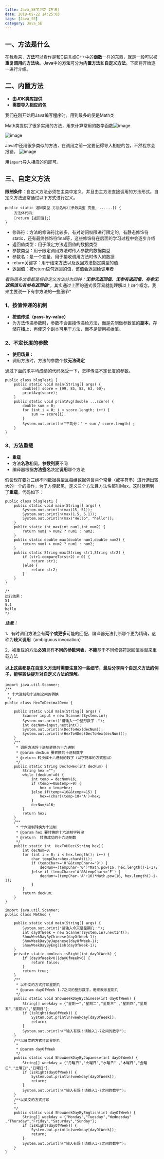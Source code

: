 ```yaml
---
title: Java_SE学习之【方法】
date: 2019-09-22 14:25:03
tags: [Java_SE]
category: Java_SE
---
```

## 一、方法是什么
在我看来，**方法**可以看作是和C语言或C++中的**函数**一样的东西，就是一段可以被**重复调用**的**方法块**。**Java**中的**方法**可分为**内置方法**和**自定义方法**。下面将开始逐一进行介绍。
## 二、内置方法
* **由JDK类库提供**
* **需要导入相应的包**
 
我们在刚开始用Java编写程序时，用到最多的便是Math类

Math类提供了很多实用的方法，用来计算常用的数学函数![image](Jave-SE学习之【方法】/1.png)

![image](Java-SE学习之【方法】/2.png)

Java中还用很多类似的方法，在调用之前一定要记得导入相应的包，不然程序会报错。
![image](Java-SE学习之【方法】/3.png)

用`import`导入相应的包即可。

## 三、自定义方法
**限制条件**：自定义方法必须在主类中定义，并且由主方法直接调用的方法形式。自定义方法通常通过以下方式进行定义。
```
public static 返回类型 方法名称([参数类型 变量, ......]) {
	方法体代码;
	[return [返回值];]
}
```
* 修饰符：方法的修饰符比较多，有对访问权限进行限定的，有静态修饰符static，还有最终修饰符final等，这些修饰符在后面的学习过程中会逐步介绍
* 返回值类型：用于限定方法返回值的数据类型
* 参数类型：用于限定调用方法时传入参数的数据类型
* 参数名：是一个变量，用于接收调用方法时传入的数据
* return关键字：用于结束方法以及返回方法指定类型的值
* 返回值：被return语句返回的值，该值会返回给调用者

*看到很多文章都是将自定义方法分为四种：**无参无返回值**、**无参有返回值**、**有参无返回值**和****有参有返回值****，其实通过上面的通式很容易就能理解以上四个概念，我来主要说一下有参方法的一些细节*

### 1、按值传递的机制
* **按值传递（pass-by-value）**
*   为方法传递参数时，参数不会直接传递给方法，而是先制做参数值的**副本**，存储在**栈**上，再使这个副本可用于方法，而不是使用初始值。


### 2、不定长度的参数
*   **使用场景：**
*   调用方法时，方法的参数个数**无法确定**

通过下面的求平均成绩的代码感受一下，怎样传递不定长度的参数。
```
public class blogTest1 {
	public static void main(String[] args) {
		double[] score = {99, 85, 82, 63, 60};
		printAvg(score);
	}
	public static void printAvg(double ...score) {
		double sum = 0;
		for (int i = 0; i < score.length; i++) {
			sum += score[i];
		}
		System.out.println("平均分：" + sum / score.length) ;
	}
}
```
### 3、方法重载
* **重载**
* 方法**名称**相同，**参数列表**不同
* 编译器根据**方法签名**决定**调用**哪个方法

假设现在要对三组不同数据类型且每组数据包含两个常量（或字符串）进行选出较大的一个的操作，为了方便起见，定义三个方法且方法名都叫Max，这时就用到了**重载**，代码如下：
```
public class blogTest1 {
	public static void main(String[] args) {
		System.out.println(max(15, 51));
		System.out.println(max(1.5, 5.1));
		System.out.println(max("Hello", "hello"));	
	}
	public static int max(int num1,int num2) {
		return num1 > num2 ? num1 : num2;
	}
	public static double max(double num1,double num2) {
		return num1 > num2 ? num1 : num2;
	}
	public static String max(String str1,String str2) {
		if (str1.compareTo(str2) > 0) {
			return str1;
		}else {
			return str2;
		}
	}
}

/* 
运行结果：
51
5.1
hello
*/
```
***注意：***

1、有时调用方法会有**两个或更多**可能的匹配，编译器无法判断哪个更为精确，这称为**歧义调用**（ambiguous invocation）

2、被重载的方法**必须**具有**不同的参数列表**，**不能**基于不同修饰符返回值类型来重载方法


#### 以上这些都是在自定义方法时需要注意的一些细节，最后分享两个自定义方法的例子，能够较快提升对自定义方法的理解。
```
import java.util.Scanner;
/**
 * 十六进制和十进制之间的转换
 */
public class HexToDecimalDemo {

	public static void main(String[] args) {
		Scanner input = new Scanner(System.in);
		System.out.print("请输入一个整形数字：");
		int decNum=input.nextInt();
		System.out.println(DecToHex(decNum));
		System.out.println(HexToHDec(DecToHex(decNum)));
	}
	/**
	 * 调用方法将十进制转换为十六进制
	 * @param decNum 要转换的十进制数字
	 * @return 转换成十六进制的数字（以字符串的方式返回）
	 */
	public static String DecToHex(int decNum) {
		String hex ="";
		while (decNum!=0) {
			int temp = decNum%16;
			if (temp>=0&&temp<=9) {
				hex = temp+hex;
			}else if(temp>=10&&temp<=15) {
				hex=(char)(temp-10+'A')+hex;
			}
			decNum/=16;
		}
		return hex;
	}
	/**
	 * 十六进制转换为十进制
	 * @param hex 要转换的十六进制字符串
	 * @return	转换成功的十六进制数
	 */
	public static int  HexToHDec(String hex){
		int decNum=0;
		for (int i = 0; i < hex.length(); i++) {
			char tempChar=hex.charAt(i);
			if (tempChar>='0'&&tempChar<='9') {
				decNum+=(tempChar-'0')*Math.pow(16, hex.length()-i-1); 
			}else if (tempChar>='A'&&tempChar<='F') {
				decNum+=(tempChar-'A'+10)*Math.pow(16, hex.length()-i-1); 
			}
		}
		return decNum;
	}	
}

```


```
import java.util.Scanner;
public class Method {

	public static void main(String[] args) {
		System.out.print("请输入今天是星期几：");
		int dayOfWeek = new Scanner(System.in).nextInt();
		ShowWeekDayByChinese(dayOfWeek-1);
		ShowWeekDayByJapanese(dayOfWeek-1);
		ShowWeekDayByEnglish(dayOfWeek-1);	
	}
	private static boolean isRight(int dayOfWeek) {
		if (dayOfWeek<0||dayOfWeek>6) {
			return false;
		}
		return true;
	}
	/**
	 * 以中文的方式打印星期几
	 * @param dayOfWeek 1-7之间的整形数字，用来表示星期几
	 */
	public static void ShowWeekDayByChinese(int dayOfWeek) {
		String[] weekday = {"星期一","星期二","星期三" ,"星期四","星期五","星期六","星期日"};
		if (isRight(dayOfWeek)) {
			System.out.println(weekday[dayOfWeek]);
			return;
		}
		System.out.println("输入有误！请输入1-7之间的数字");
	}
	/**以日文的方式打印星期几
	 * 
	 * @param dayOfWeek
	 */
	public static void ShowWeekDayByJapanese(int dayOfWeek) {
		String[] weekday = {"月曜日","火曜日","水曜日" ,"木曜日","金曜日","土曜日","日曜日"};
		if (isRight(dayOfWeek)) {
			System.out.println(weekday[dayOfWeek]);
			return;
		}
		System.out.println("输入有误！请输入1-7之间的数字");
	}
	/**以英文的方式打印
	*
	*/
	public static void ShowWeekDayByEnglish(int dayOfWeek) {
		String[] weekday = {"Monday","Tuesday","Wednesday" ,"Thursday","Friday","Saturday","Sunday"};
		if (isRight(dayOfWeek)) {
			System.out.println(weekday[dayOfWeek]);
			return;
		}
		System.out.println("输入有误！请输入1-7之间的数字");
	}
}
```